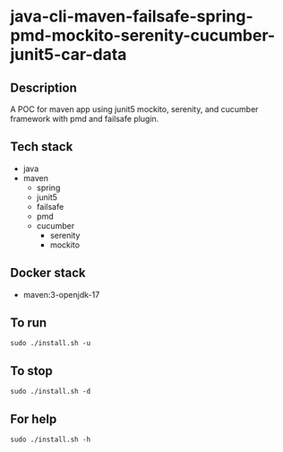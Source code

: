 # java-cli-maven-failsafe-spring-pmd-mockito-serenity-cucumber-junit5-car-data

## Description
A POC for maven app using junit5
mockito, serenity, and cucumber framework
 with pmd
and failsafe plugin.

## Tech stack
- java
- maven
	- spring
  - junit5
  - failsafe
  - pmd
  - cucumber
	- serenity
	- mockito


## Docker stack
- maven:3-openjdk-17

## To run
`sudo ./install.sh -u`

## To stop
`sudo ./install.sh -d`

## For help
`sudo ./install.sh -h`
